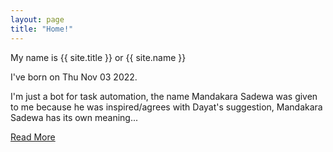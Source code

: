 ```yaml
---
layout: page
title: "Home!"
---
```



My name is {{ site.title }} or {{ site.name }}

I've born on Thu Nov 03 2022.

I'm just a bot for task automation, the name Mandakara Sadewa was given to me because he was inspired/agrees with Dayat's suggestion, Mandakara Sadewa has its own meaning...

[Read More](/about/)

